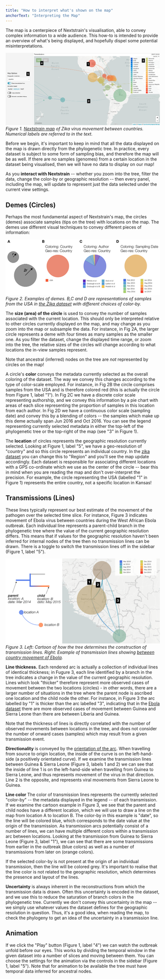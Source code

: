 ```yaml
---
title: "How to interpret what's shown on the map"
anchorText: "Interpreting the Map"
---
```


The map is a centerpiece of Nextstrain's visualisation, able to convey complex information to a wide audience.
This how-to is intended to provide an overview of what's being displayed, and hopefully dispel some potential misinterpretations.


![](./img/labelled-map.png)
_Figure 1. [Nextstrain map](https://nextstrain.org/zika?d=map) of Zika virus movement between countries. Numerical labels are referred to in the text._


Before we begin, it's important to keep in mind that all the data displayed on the map is drawn directly from the phylogenetic tree.
In practice, every dataset is subject to some form of sampling bias, and therefore the map will be as well.
If there are no samples (genomes) from a certain location in the dataset being visualised, then we will have no data to display on our map!


As you **interact with Nextstrain** -- whether you zoom into the tree, filter the data, change the color-by or geographic resolution -- then every panel, including the map, will update to represent just the data selected under the current view settings.


## Demes (Circles)

Perhaps the most fundamental aspect of Nextstrain's map, the circles (demes) associate samples (tips on the tree) with locations on the map.
The demes use different visual techniques to convey different pieces of information:

![](./img/labelled-deme.png)
_Figure 2. Examples of demes.
B,C and D are representations of samples from the USA in [the Zika dataset](https://nextstrain.org/zika) with different choices of color-by._


The **size (area) of the circle** is used to convey the number of samples associated with the current location.
This should only be interpreted relative to other circles currently displayed on the map, and may change as you zoom into the map or subsample the data.
For instance, in Fig 2A, the larger circle represents a deme with four times as many samples as the smaller one.
As you filter the dataset, change the displayed time range, or zoom into the tree, the relative sizes of the circles will change according to what locations the in-view samples represent.

Note that ancestral (inferred) nodes on the tree are _not_ represented by circles on the map!


A circle's **color** conveys the metadata currently selected as the overall coloring of the dataset.
The way we convey this changes according to the type of color-scale employed.
For instance, in Fig 2B the circle comprises samples from the USA and is therefore colored red (this is actually the circle from Figure 1, label "1"). 
In Fig 2C we have a discrete color scale representing authorship, and we convey this information by a pie chart with areas of each slice representing the proportion of samples in this location from each author.
In Fig 2D we have a continuous color scale (sampling date) and convey this by a blending of colors -- the samples which make up this deme actually span Jun 2016 and Oct 2016.
You can see the legend representing currently selected metadata in either the top-left of the phylogenetic tree or the top-right of the map (see "3" in Figure 1).


The **location** of circles represents the geographic resolution currently selected.
Looking at Figure 1, label "5", we have a geo-resolution of "country" and so this circle represents an individual country.
In the [zika dataset](https://nextstrain.org/zika) you can change this to "Region" and you'll see the map update accordingly.
Each dataset is responsible for associating different locations with a GPS co-ordinate which we use as the center of the circle -- bear this in mind when you are reading the map and don't over-interpret the precision.
For example, the circle representing the USA (labelled "1" in Figure 1) represents the entire country, not a specific location in Kansas!


## Transmissions (Lines)

These lines typically represent our best estimate of the movement of the pathogen over the selected time slice.
For instance, Figure 3 indicates movement of Ebola virus between countries during the West African Ebola outbreak. 
Each individual line represents a parent-child branch in the phylogenetic tree where the value of the current geographic resolution differs.
This means that if values for the geographic resolution haven't been inferred for internal nodes of the tree then no transmission lines can be drawn.
There is a toggle to switch the transmission lines off in the sidebar (Figure 1, label "5").

![](./img/labelled-movement.png)
_Figure 3.
Left: Cartoon of how the tree determines the construction of transmission lines.
Right: Example of transmission lines showing [between country movement of Ebola](https://nextstrain.org/ebola)._

**Line thickness.**
Each rendered arc is actually a collection of individual lines of identical thickness; in Fugure 3, each line identified by a branch in the tree indicates a change in the value of the current geographic resolution.
Lines which look "thicker" therefore represent more observed cases of movement between the two locations (circles) - in other words, there are a larger number of situations in the tree where the parent node is ascribed one location and the child node the other. 
For instance, in Figure 3 the arc labelled by "1" is thicker than the arc labelled "3", indicating that in the [Ebola dataset](https://nextstrain.org/ebola) there are more observed cases of movement between Guinea and Sierra Leone than there are between Liberia and Guinea.

Note that the thickness of lines is directly correlated with the number of observed movements between locations in the tree, and does not consider the number of onward cases (samples) which may result from a given transmission event. 


**Directionality** is conveyed by the [orientation of the arc](https://en.wikipedia.org/wiki/Curve_orientation).
When travelling from source to origin location, the inside of the curve is on the left-hand-side (a positively orientated curve). 
If we examine the transmission lines between Guinea & Sierra Leone (Figure 3, labels 1 and 2) we can see that the inside of line 1 is on the left-hand-side when travelling from Guinea to Sierra Leone, and thus represents movement of the virus in that direction.
Line 2 is the opposite, and represents viral movements from Sierra Leone to Guinea.


**Line color** 
The color of transmission lines represents the currently selected "color-by" -- the metadata displayed in the legend -- of each transmission.
If we examine the cartoon example in Figure 3, we see that the parent and child nodes have a different location, which we will use to draw a line on the map from location A to location B.
The color-by in this example is "date", so the line will be colored blue, which corresponds to the date value at the origin of the transmission.
As transmission arcs potentially consist of a number of lines, we can have multiple different colors within a transmission arc between locations. 
Looking at the transmission from Guinea to Sierra Leone (Figure 3, label "1"), we can see that there are some transmissions from earlier in the outbreak (blue colors) as well as a number of transmissions from later on (orange colors).

If the selected color-by is not present at the origin of an individual transmission, then the line will be colored grey.
It's important to realise that the line color is not related to the geographic resolution, which determines the presence and layout of the lines.


**Uncertainty** is always inherent in the reconstructions from which the transmission data is drawn.
Often this uncertainty is encoded in the dataset, and we use this to reduce the saturation of branch colors in the phylogenetic tree.
Currently we don't convey this uncertainty in the map -- we simply use whatever values the dataset defines for the geographic resolution in question.
Thus, it's a good idea, when reading the map, to check the phylogeny to get an idea of the uncertainty in a transmission line.


## Animation

If we click the "Play" button (Figure 1, label "4") we can watch the outbreak unfold before our eyes. 
This works by dividing the temporal window in the given dataset into a number of slices and moving between them.
You can choose the settings for the animation via the controls in the sidebar (Figure 1, label "5").
Note that for animation to be available the tree must have temporal data inferred for ancestral nodes.
